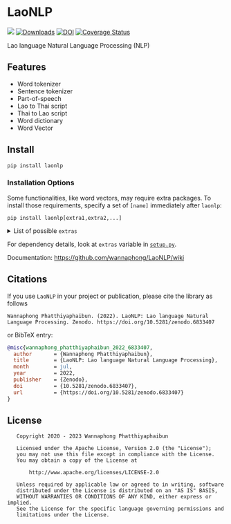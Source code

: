 # LaoNLP
[![](https://img.shields.io/static/v1?label=Sponsor&message=%E2%9D%A4&logo=GitHub&link=https://github.com/sponsors/wannaphong/)](https://github.com/sponsors/wannaphong/)
[![Downloads](https://pepy.tech/badge/laonlp)](https://pepy.tech/project/laonlp)
[![DOI](https://zenodo.org/badge/DOI/10.5281/zenodo.6833407.svg)](https://doi.org/10.5281/zenodo.6833407)
[![Coverage Status](https://coveralls.io/repos/github/wannaphong/LaoNLP/badge.svg?branch=master)](https://coveralls.io/github/wannaphong/LaoNLP?branch=master)

Lao language Natural Language Processing (NLP)

## Features

- Word tokenizer
- Sentence tokenizer
- Part-of-speech
- Lao to Thai script
- Thai to Lao script
- Word dictionary
- Word Vector

## Install
```
pip install laonlp
```

### Installation Options

Some functionalities, like word vectors, may require extra packages. To install those requirements, specify a set of `[name]` immediately after `laonlp`:

```
pip install laonlp[extra1,extra2,...]
```

<details>
  <summary>List of possible <code>extras</code></summary>

- `full` (install everything)
- `anyascii` (for support of the `anyascii` engine of Lao transliteration functionalities)
- `word_vector` (for support of word vector functionalities)
</details>

For dependency details, look at `extras` variable in [`setup.py`](https://github.com/wannaphong/LaoNLP/blob/master/setup.py).

Documentation: https://github.com/wannaphong/LaoNLP/wiki

## Citations

If you use `LaoNLP` in your project or publication, please cite the library as follows

```
Wannaphong Phatthiyaphaibun. (2022). LaoNLP: Lao language Natural Language Processing. Zenodo. https://doi.org/10.5281/zenodo.6833407
```

or BibTeX entry:

``` bib
@misc{wannaphong_phatthiyaphaibun_2022_6833407,
  author       = {Wannaphong Phatthiyaphaibun},
  title        = {LaoNLP: Lao language Natural Language Processing},
  month        = jul,
  year         = 2022,
  publisher    = {Zenodo},
  doi          = {10.5281/zenodo.6833407},
  url          = {https://doi.org/10.5281/zenodo.6833407}
}
```

## License

```
   Copyright 2020 - 2023 Wannaphong Phatthiyaphaibun

   Licensed under the Apache License, Version 2.0 (the "License");
   you may not use this file except in compliance with the License.
   You may obtain a copy of the License at

       http://www.apache.org/licenses/LICENSE-2.0

   Unless required by applicable law or agreed to in writing, software
   distributed under the License is distributed on an "AS IS" BASIS,
   WITHOUT WARRANTIES OR CONDITIONS OF ANY KIND, either express or implied.
   See the License for the specific language governing permissions and
   limitations under the License.
 ```
